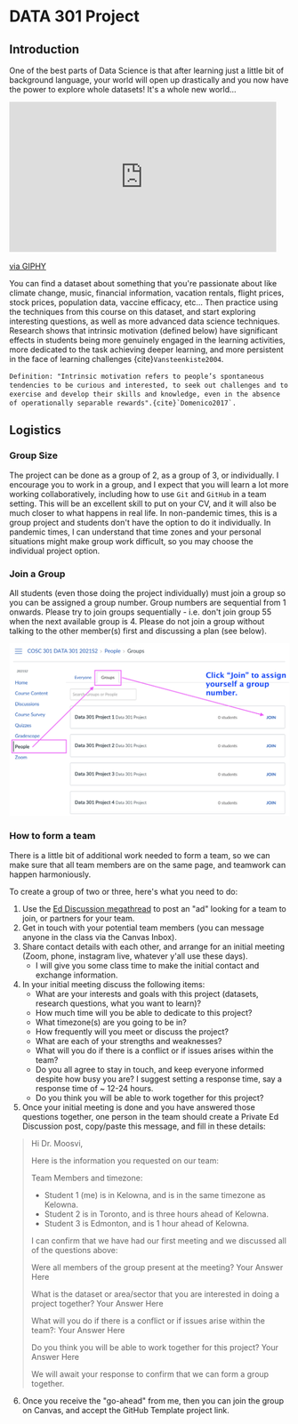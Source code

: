 # DATA 301 Project

## Introduction

One of the best parts of Data Science is that after learning just a little bit of background language, your world will open up drastically and you now have the power to explore whole datasets!
It's a whole new world...

<iframe src="https://giphy.com/embed/11thnyggFkrmmc" width="480" height="270" frameBorder="0" class="giphy-embed" allowFullScreen></iframe><p><a href="https://giphy.com/gifs/moments-part-11thnyggFkrmmc">via GIPHY</a></p>

You can find a dataset about something that you're passionate about like climate change, music, financial information, vacation rentals, flight prices, stock prices, population data, vaccine efficacy, etc...
Then practice using the techniques from this course on this dataset, and start exploring interesting questions, as well as more advanced data science techniques.
Research shows that intrinsic motivation (defined below) have significant effects in students being more genuinely engaged in the learning activities, more dedicated to the task achieving deeper learning, and more persistent in the face of learning challenges {cite}`Vansteenkiste2004`.

```{tip}
Definition: "Intrinsic motivation refers to people’s spontaneous tendencies to be curious and interested, to seek out challenges and to exercise and develop their skills and knowledge, even in the absence of operationally separable rewards".{cite}`Domenico2017`.
```

## Logistics

### Group Size

The project can be done as a group of 2, as a group of 3, or individually.
I encourage you to work in a group, and I expect that you will learn a lot more working collaboratively, including how to use `Git` and `GitHub` in a team setting.
This will be an excellent skill to put on your CV, and it will also be much closer to what happens in real life.
In non-pandemic times, this is a group project and students don't have the option to do it individually.
In pandemic times, I can understand that time zones and your personal situations might make group work difficult, so you may choose the individual project option.

### Join a Group

All students (even those doing the project individually) must join a group so you can be assigned a group number. 
Group numbers are sequential from 1 onwards.
Please try to join groups sequentially - i.e. don't join group 55 when the next available group is 4.
Please do not join a group without talking to the other member(s) first and discussing a plan (see below).

<img src="images/projects.png">

### How to form a team

There is a little bit of additional work needed to form a team, so we can make sure that all team members are on the same page, and teamwork can happen harmoniously.

To create a group of two or three, here's what you need to do:

1. Use the [Ed Discussion megathread]() to post an "ad" looking for a team to join, or partners for your team.
2. Get in touch with your potential team members (you can message anyone in the class via the Canvas Inbox). 
3. Share contact details with each other, and arrange for an initial meeting (Zoom, phone, instagram live, whatever y'all use these days). 
    - I will give you some class time to make the initial contact and exchange information.
4. In your initial meeting discuss the following items:
    - What are your interests and goals with this project (datasets, research questions, what you want to learn)?
    - How much time will you be able to dedicate to this project?
    - What timezone(s) are you going to be in?
    - How frequently will you meet or discuss the project?
    - What are each of your strengths and weaknesses?
    - What will you do if there is a conflict or if issues arises within the team?
    - Do you all agree to stay in touch, and keep everyone informed despite how busy you are? I suggest setting a response time, say a response time of ~ 12-24 hours.
    - Do you think you will be able to work together for this project?
5. Once your initial meeting is done and you have answered those questions together, one person in the team should create a Private Ed Discussion post, copy/paste this message, and fill in these details:

> Hi Dr. Moosvi,
> 
> Here is the information you requested on our team:
> 
> Team Members  and timezone: 
> - Student 1 (me) is in Kelowna, and is in the same timezone as Kelowna.
> - Student 2 is in Toronto, and is three hours ahead of Kelowna.
> - Student 3 is Edmonton, and is 1 hour ahead of Kelowna.
>
> I can confirm that we have had our first meeting and we discussed all of the questions above:
> 
> Were all members of the group present at the meeting? Your Answer Here
> 
> What is the dataset or area/sector that you are interested in doing a project together? Your Answer Here
> 
> What will you do if there is a conflict or if issues arise within the team?: Your Answer Here
> 
> Do you think you will be able to work together for this project? Your Answer Here
> 
> We will await your response to confirm that we can form a group together. 

6. Once you receive the "go-ahead" from me, then you can join the group on Canvas, and accept the GitHub Template project link.
